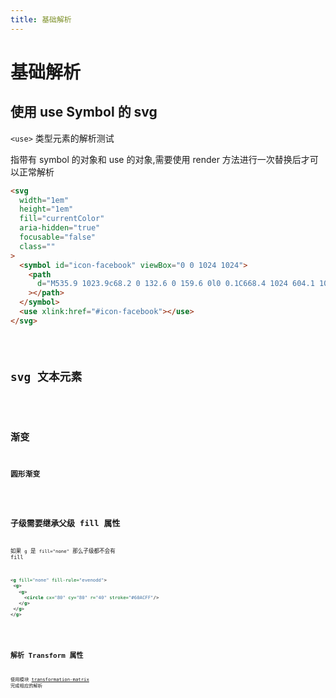 ```yaml
---
title: 基础解析
---
```


# 基础解析

## 使用 use Symbol 的 svg

`<use>` 类型元素的解析测试

指带有 symbol 的对象和 use 的对象,需要使用 render 方法进行一次替换后才可以正常解析

```html
<svg
  width="1em"
  height="1em"
  fill="currentColor"
  aria-hidden="true"
  focusable="false"
  class=""
>
  <symbol id="icon-facebook" viewBox="0 0 1024 1024">
    <path
      d="M535.9 1023.9c68.2 0 132.6 0 159.6 0l0 0.1C668.4 1024 604.1 1024 535.9 1023.9L535.9 1023.9zM253.5 0.6c-23 0.4-46.2 1.9-67 5.8-22.6 4.3-43.2 10-63.8 20.5-20.9 10.6-38.9 25.1-55 40.8-15.7 16.1-30.2 34.2-40.8 55-10.4 20.6-16.2 41.1-20.5 63.8-3.9 20.8-5.4 44-5.8 67-0.1 5.2-0.1 10-0.2 17.5l-0.3 450c0 5.7 0.1 11.9 0.1 18.7 0.2 16.3 0.3 23 0.4 30.7 0.4 23 1.9 46.2 5.8 67 1.9 9.9 4 19.4 6.7 28.6 3.5 11.9 7.9 23.5 13.8 35.1 10.6 20.9 25.1 38.9 40.8 55 16.1 15.7 34.2 30.2 55 40.8 20.6 10.4 41.1 16.2 63.8 20.5 20.8 3.9 44 5.4 67 5.8 7.7 0.1 14.4 0.2 30.7 0.4 15.5 0.1 28.2 0.2 37.6 0.2 26.1 0 123.5 0 214 0l0-397L407.1 626.8 407.1 478.3l127.8 0L534.9 340.1C534.9 234 616.9 158 722.9 158l137.2 3 0 142.6L755.3 303.6c-30.3 0-54.9 33.5-54.9 63.9l0 110.8 154.6 0-22 148.6L695.5 626.9l0 397c2.5 0 4.8 0 6.6 0 9.4 0 22.1-0.1 37.6-0.2 12.9-0.1 19.8-0.2 25.9-0.2 1.6 0 3.2 0 4.9-0.1 23-0.4 46.2-1.9 67-5.8 22.6-4.3 43.2-10 63.8-20.5 20.9-10.6 38.9-25.1 55-40.8 15.7-16.1 30.2-34.2 40.8-55 10.4-20.6 16.2-41.1 20.5-63.8 3.9-20.8 5.4-44 5.8-67 0.1-7.7 0.2-14.4 0.4-30.7 0.1-15.5 0.2-28.2 0.2-37.6L1024 321.9c0-3.2 0-6.9 0-10.9 0-7.6-0.1-16.6-0.2-26.8-0.2-16.3-0.3-23-0.4-30.7-0.4-23-1.9-46.2-5.8-67-4.3-22.6-10-43.2-20.5-63.8-10.6-20.9-25.1-38.9-40.8-55-16.1-15.7-34.2-30.2-55-40.8-20.6-10.4-41.1-16.2-63.8-20.5-20.8-3.9-44-5.4-67-5.8-7.7-0.1-14.4-0.2-30.7-0.4C724.2 0.1 711.5 0 702.1 0L321.8 0c-9.4 0-22.1 0.1-37.6 0.2C267.9 0.4 261.2 0.5 253.5 0.6z"
    ></path>
  </symbol>
  <use xlink:href="#icon-facebook"></use>
</svg>
```

<code src="./demos/UseSymbol.tsx" />

## svg 文本元素

<code src="./demos/Text.tsx" />

## 渐变

### 圆形渐变

<code src="./demos/RadialGradient.tsx" />

## 子级需要继承父级 fill 属性

如果 `g` 是 `fill="none"` 那么子级都不会有 fill

```svg
<g fill="none" fill-rule="evenodd">
 <g>
   <g>
     <circle cx="80" cy="80" r="40" stroke="#60ACFF"/>
   </g>
 </g>
</g>
```

<code src="./demos/GroupNoFill.tsx" />

## 解析 Transform 属性

使用模块 [transformation-matrix](https://www.npmjs.com/package/transformation-matrix#fromTransformAttribute) 完成相应的解析

<code src="./demos/TransformAttr.tsx" />
